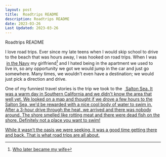 ```yaml
---
layout: post
title:  Roadtrips README
description: Roadtrips README
date: 2023-03-26
Last Updated: 2023-03-26
---
```

Roadtrips README

I love road trips.  Ever since my late teens when I would skip school to drive to the beach that was hours away, I was hooked on road trips.  When I was &nbsp;<a href="/life/in-the-navy/" class="hvr-wobble-skew">in the Navy</a> my girlfriend[^1] and I hated being in the apartment we used to live in, so any opportunity we got we would jump in the car and just go somewhere.  Many times, we wouldn't even have a destination; we would just pick a direction and drive.

One of my funniest travel stories is the trip we took to the &nbsp;<a href="https://en.wikipedia.org/wiki/Salton_Sea" class="hvr-wobble-skew"> Salton Sea.  It was a warm day in Southern California and we didn't know the area that well yet.  We looked on a map and thought if we drove a few hours to the Salton Sea, we'd be rewarded with a nice cool body of water to swim in.  After a 3-hour drive through the heat, we arrived and there was nobody around.  The shore smelled like rotting meat and there were dead fish on the shore.  Definitely not a place you want to swim!

While it wasn’t the oasis we were seeking, it was a good time getting there and back.  That is what road trips are all about.

[^1]: Who later became my wife